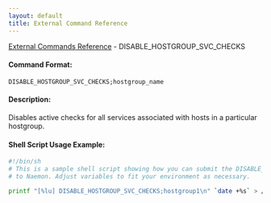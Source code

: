 ```yaml
---
layout: default
title: External Command Reference
---
```


<!--
************************************************
* AUTO GENERATED PAGE - USE ./update SCRIPT
************************************************
-->

<span class="glyphicon glyphicon-arrow-up"></span><a href="index.html"> External Commands Reference</a> - DISABLE_HOSTGROUP_SVC_CHECKS<br>


#### Command Format:

`DISABLE_HOSTGROUP_SVC_CHECKS;hostgroup_name`

#### Description:

Disables active checks for all services associated with hosts in a particular hostgroup.

#### Shell Script Usage Example:

```sh
#!/bin/sh
# This is a sample shell script showing how you can submit the DISABLE_HOSTGROUP_SVC_CHECKS command
# to Naemon. Adjust variables to fit your environment as necessary.

printf "[%lu] DISABLE_HOSTGROUP_SVC_CHECKS;hostgroup1\n" `date +%s` > /var/lib/naemon/naemon.cmd
```



